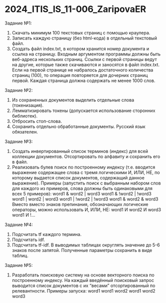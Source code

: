 # 2024_ITIS_IS_11-006_ZaripovaER

Задание №1:
1. Скачать минимум 100 текстовых страниц с помощью краулера.
2. Записать каждую страницу (без html-кода) в отдельный текстовый файл.
3. Создать файл index.txt, в котором хранится номер документа и ссылка на страницу.
Входным аргументом программы должны быть веб-адреса нескольких страниц.
Ссылки с первой страницы ведут на другие, которые также скачиваются и заносятся в файл index.txt. Если на первой странице не набралось достаточного количества страниц (100), то операция повторяется для дочерних страниц первой.
Каждая страница должна содержать не менее 1000 слов.


Задание №2:
1. Из сохраненных документов выделить отдельные слова (токенизация).
2. Лемматизировать токены (допускается использование сторонних библиотек).
3. Отбросить стоп-слова.
4. Сохранить отдельно обработанные документы.
Русский язык обязателен.

Задание №3:
1. Создать инвертированный список терминов (индекс) для всей коллекции документов. Отсортировать по алфавиту и сохранить его в файл.
2. Реализовать булев поиск по построенному индексу (т.е. вводится выражение содержащее слова с тремя логическими И, ИЛИ, НЕ, по которому выдается список документов, содержащий данное выражение).
Примеры (запустить поиск с выбранным набором слов для каждого из примеров, слова должны быть одинаковыми для всех 5 примеров):
word1 & word2 | word3		word1 & !word2 | !word3
word1 | word2 | word3		word1 | !word2 | !word3
word1 & word2 & word3
Вместо вместо знаков препинания, обозначающих логические операторы, можно использовать И, ИЛИ, НЕ:
word1 И word2 И word3
word1 И !...


Задание №4:
1. Подсчитать tf каждого термина.
2. Подсчитать idf.
3. Подсчитать tf-idf.
В выводимых таблицах округлять значение до 5-6 знаков после запятой.
Полученные параметры сохранить в виде таблиц.

Задание №5:
1. Разработать поисковую систему на основе векторного поиска по построенному индексу. На каждый введённый поисковый запрос выводится список документов с их “весами” отсортированный по релевантности.
Примеры запуска:
word1
word1 word2
word1 word2 word3

